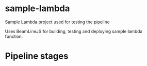 # sample-lambda
Sample Lambda project used for testing the pipeline

Uses BeamLineJS for building, testing and deploying sample lambda function.

# Pipeline stages
